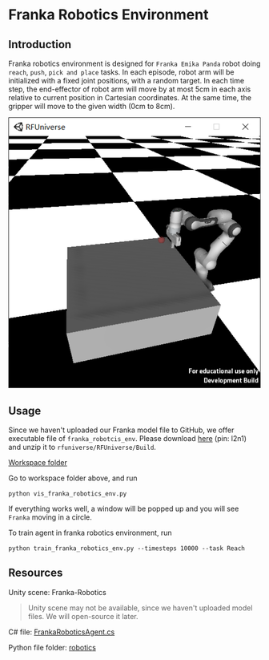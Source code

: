# Franka Robotics Environment

## Introduction

Franka robotics environment is designed for `Franka Emika Panda` robot doing `reach`, `push`, `pick and place` tasks. 
In each episode, robot arm will be initialized with a fixed joint positions, with a random target. In each time step, 
the end-effector of robot arm will move by at most 5cm in each axis relative to current position in Cartesian 
coordinates. At the same time, the gripper will move to the given width (0cm to 8cm).

![franka robotics env](images/franka_robotics_env/franka_reach_env.PNG)

## Usage

Since we haven't uploaded our Franka model file to GitHub, we offer executable file of `franka_robotcis_env`. Please
download [here](https://pan.baidu.com/s/1hP3t2Y74hireT367C8jhUg) (pin: l2n1) and unzip it to 
`rfuniverse/RFUniverse/Build`.

[Workspace folder](../demos/franka_robotics_env)

Go to workspace folder above, and run
```shell
python vis_franka_robotics_env.py
```
If everything works well, a window will be popped up and you will see `Franka` moving in a circle.

To train agent in franka robotics environment, run
```shell
python train_franka_robotics_env.py --timesteps 10000 --task Reach
```

## Resources

Unity scene: Franka-Robotics
> Unity scene may not be available, since we haven't uploaded model files. We will open-source it later.

C# file: [FrankaRoboticsAgent.cs](../RFUniverse/Assets/Scripts/Agent/FrankaRoboticsAgent.cs)

Python file folder: [robotics](../py-rfuniverse/pyrfuniverse/envs/robotics)
